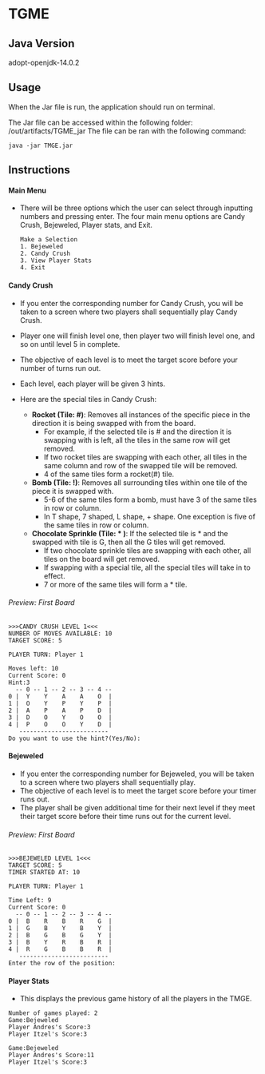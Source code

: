 # TGME

## Java Version
adopt-openjdk-14.0.2

## Usage
When the Jar file is run, the application should run on terminal.

The Jar file can be accessed within the following folder: /out/artifacts/TGME_jar
The file can be ran with the following command:

```
java -jar TMGE.jar
```

## Instructions
#### Main Menu
- There will be three options which the user can select through inputting numbers and pressing enter.
The four main menu options are Candy Crush, Bejeweled, Player stats, and Exit.
    ```
    Make a Selection
    1. Bejeweled
    2. Candy Crush
    3. View Player Stats
    4. Exit
    ```
  
#### Candy Crush

- If you enter the corresponding number for Candy Crush, you will be taken to a screen where two players shall sequentially play Candy Crush.
- Player one will finish level one, then player two will finish level one, and so on until level 5 in complete.
- The objective of each level is to meet the target score before your number of turns run out.
- Each level, each player will be given 3 hints.
  

- Here are the special tiles in Candy Crush:
  
  - **Rocket (Tile: #)**: Removes all instances of the specific piece in the direction it is being swapped with from the board.
      - For example, if the selected tile is # and the direction it is swapping with is left, all the tiles in the same row will get removed.
      - If two rocket tiles are swapping with each other, all tiles in the same column and row of the swapped tile will be removed.
      - 4 of the same tiles form a rocket(#) tile.
  - **Bomb (Tile: !)**: Removes all surrounding tiles within one tile of the piece it is swapped with.
    -  5-6 of the same tiles form a bomb, must have 3 of the same tiles in row or column.
    -  In T shape, 7 shaped, L shape, + shape. One exception is five of the same tiles in row or column.
  - **Chocolate Sprinkle (Tile: \* )**: If the selected tile is * and the swapped with tile is G, then all the G tiles will get removed.
    - If two chocolate sprinkle tiles are swapping with each other, all tiles on the board will get removed.
    - If swapping with a special tile, all the special tiles will take in to effect.
    - 7 or more of the same tiles will form a * tile.

###### Preview: First Board
```
>>>CANDY CRUSH LEVEL 1<<<
NUMBER OF MOVES AVAILABLE: 10
TARGET SCORE: 5

PLAYER TURN: Player 1

Moves left: 10
Current Score: 0
Hint:3
  -- 0 -- 1 -- 2 -- 3 -- 4 --
0 |  Y    Y    A    A    O  |
1 |  O    Y    P    Y    P  |
2 |  A    P    A    P    D  |
3 |  D    O    Y    O    O  |
4 |  P    O    O    Y    D  |
   -------------------------
Do you want to use the hint?(Yes/No):

```
#### Bejeweled
- If you enter the corresponding number for Bejeweled, you will be taken to a screen where two players shall sequentially play.
- The objective of each level is to meet the target score before your timer runs out.
- The player shall be given additional time for their next level if they meet their target score before their time runs out for the current level.

###### Preview: First Board
```
>>>BEJEWELED LEVEL 1<<<
TARGET SCORE: 5
TIMER STARTED AT: 10

PLAYER TURN: Player 1

Time Left: 9
Current Score: 0
  -- 0 -- 1 -- 2 -- 3 -- 4 --
0 |  B    R    B    R    G  |
1 |  G    B    Y    B    Y  |
2 |  B    G    B    G    Y  |
3 |  B    Y    R    B    R  |
4 |  R    G    B    B    R  |
   -------------------------
Enter the row of the position: 
```

#### Player Stats
- This displays the previous game history of all the players in the TMGE.
```
Number of games played: 2
Game:Bejeweled
Player Andres's Score:3
Player Itzel's Score:3

Game:Bejeweled
Player Andres's Score:11
Player Itzel's Score:3
```

